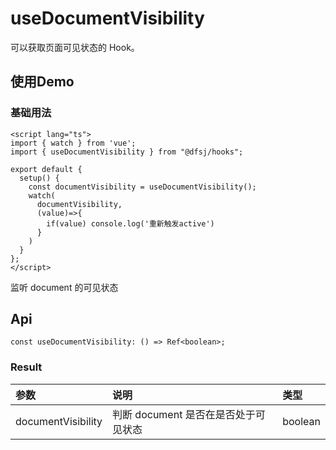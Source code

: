 # useDocumentVisibility

可以获取页面可见状态的 Hook。

## 使用Demo

### 基础用法

```vue
<script lang="ts">
import { watch } from 'vue';
import { useDocumentVisibility } from "@dfsj/hooks";

export default {
  setup() {
    const documentVisibility = useDocumentVisibility();
    watch(
      documentVisibility,
      (value)=>{
        if(value) console.log('重新触发active')
      }
    )
  }
};
</script>
```

监听 document 的可见状态

## Api

```
const useDocumentVisibility: () => Ref<boolean>;
```

### Result

| 参数                 | 说明                       | 类型      |
|:-------------------|:-------------------------|:--------|
| documentVisibility | 判断 document 是否在是否处于可见状态	 | boolean |
